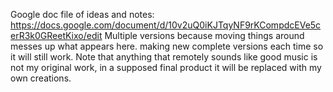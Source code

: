 
Google doc file of ideas and notes: https://docs.google.com/document/d/10v2uQ0iKJTqyNF9rKCompdcEVe5cerR3k0GReetKixo/edit
Multiple versions because moving things around messes up what appears here. making new complete versions each time so it will still work. Note that anything that remotely sounds like good music is not my original work, in a supposed final product it will be replaced with my own creations.
